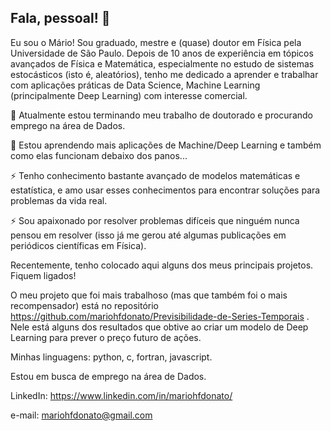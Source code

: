 ## Fala, pessoal! 👋

Eu sou o Mário! Sou graduado, mestre e (quase) doutor em Física pela Universidade de São Paulo. Depois de 10 anos de experiência em tópicos avançados de Física e Matemática, especialmente no estudo de sistemas estocásticos (isto é, aleatórios), tenho me dedicado a aprender e trabalhar com aplicações práticas de Data Science, Machine Learning (principalmente Deep Learning) com interesse comercial. 

🔭 Atualmente estou terminando meu trabalho de doutorado e procurando emprego na área de Dados.

🌱 Estou aprendendo mais aplicações de Machine/Deep Learning e também como elas funcionam debaixo dos panos...

⚡ Tenho conhecimento bastante avançado de modelos matemáticas e estatística, e amo usar esses conhecimentos para encontrar soluções para problemas da vida real.

⚡ Sou apaixonado por resolver problemas difíceis que ninguém nunca pensou em resolver (isso já me gerou até algumas publicações em periódicos científicas em Física).

Recentemente, tenho colocado aqui alguns dos meus principais projetos. Fiquem ligados!

O meu projeto que foi mais trabalhoso (mas que também foi o mais recompensador) está no repositório https://github.com/mariohfdonato/Previsibilidade-de-Series-Temporais .
Nele está alguns dos resultados que obtive ao criar um modelo de Deep Learning para prever o preço futuro de ações.

Minhas linguagens: python, c, fortran, javascript.

Estou em busca de emprego na área de Dados.

LinkedIn: https://www.linkedin.com/in/mariohfdonato/

e-mail: mariohfdonato@gmail.com
<!--
**mariohfdonato/mariohfdonato** is a ✨ _special_ ✨ repository because its `README.md` (this file) appears on your GitHub profile.

Here are some ideas to get you started:

- 🔭 I’m currently working on ...
- 🌱 I’m currently learning ...
- 👯 I’m looking to collaborate on ...
- 🤔 I’m looking for help with ...
- 💬 Ask me about ...
- 📫 How to reach me: ...
- 😄 Pronouns: ...
- ⚡ Fun fact: ...
-->
